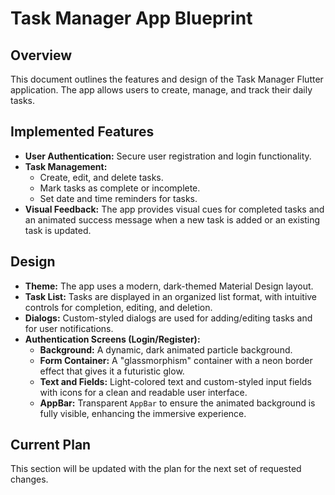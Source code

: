 # Task Manager App Blueprint

## Overview

This document outlines the features and design of the Task Manager Flutter application. The app allows users to create, manage, and track their daily tasks.

## Implemented Features

*   **User Authentication:** Secure user registration and login functionality.
*   **Task Management:**
    *   Create, edit, and delete tasks.
    *   Mark tasks as complete or incomplete.
    *   Set date and time reminders for tasks.
*   **Visual Feedback:** The app provides visual cues for completed tasks and an animated success message when a new task is added or an existing task is updated.

## Design

*   **Theme:** The app uses a modern, dark-themed Material Design layout.
*   **Task List:** Tasks are displayed in an organized list format, with intuitive controls for completion, editing, and deletion.
*   **Dialogs:** Custom-styled dialogs are used for adding/editing tasks and for user notifications.
*   **Authentication Screens (Login/Register):**
    *   **Background:** A dynamic, dark animated particle background.
    *   **Form Container:** A "glassmorphism" container with a neon border effect that gives it a futuristic glow.
    *   **Text and Fields:** Light-colored text and custom-styled input fields with icons for a clean and readable user interface.
    *   **AppBar:** Transparent `AppBar` to ensure the animated background is fully visible, enhancing the immersive experience.

## Current Plan

This section will be updated with the plan for the next set of requested changes.
